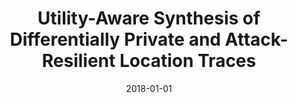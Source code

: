 ---
title: "Utility-Aware Synthesis of Differentially Private and Attack-Resilient Location Traces"
collection: publications
permalink: /publication/2018-01-01-Utility-Aware-Synthesis-of-Differentially-Private-and-Attack-Resilient-Location-Traces
pubtype: conference
date: 2018-01-01
venue: 'In the proceedings of Proceedings of the 2018 ACM SIGSAC Conference on Computer and Communications Security (CCS)'
authors:  Mehmet Gursoy,  Ling Liu,  Stacey Truex,  Lei Yu,  Wenqi Wei
paperurl: 'https://doi.org/10.1145/3243734.3243741'
citation: ' Mehmet Gursoy,  Ling Liu,  Stacey Truex,  Lei Yu,  Wenqi Wei, &quot;Utility-Aware Synthesis of Differentially Private and Attack-Resilient Location Traces.&quot; In the proceedings of Proceedings of the 2018 ACM SIGSAC Conference on Computer and Communications Security, 2018.'
---